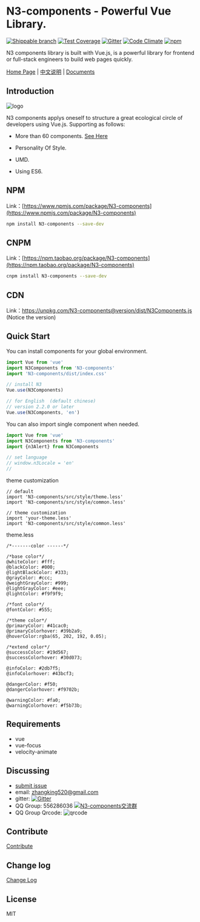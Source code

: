 N3-components - Powerful Vue Library.
=========================

[![Shippable branch](https://img.shields.io/shippable/5444c5ecb904a4b21567b0ff/dev.svg?maxAge=2592000)]()
[![Test Coverage](https://codeclimate.com/github/N3-components/N3-components/badges/coverage.svg)](https://codeclimate.com/github/N3-components/N3-components/coverage)
[![Gitter](https://img.shields.io/gitter/room/nwjs/nw.js.svg?maxAge=2592000)](https://gitter.im/N3-components/english?utm_source=share-link&utm_medium=link&utm_campaign=share-link)
[![Code Climate](https://codeclimate.com/github/N3-components/N3-components/badges/gpa.svg)](https://codeclimate.com/github/N3-components/N3-components)
[![npm](https://img.shields.io/npm/l/express.svg?maxAge=2592000)]()

N3 components library is built with Vue.js, is a powerful library for frontend or full-stack engineers to build web pages quickly.

[Home Page](https://n3-components.github.io/N3-components/) | [中文说明](https://github.com/N3-components/N3-components/blob/master/README-zh.md) | [Documents](https://n3-components.github.io/N3-components/)

Introduction
------------

![logo](https://n3-components.github.io/N3-components/static/img/logo.png)

N3 components applys oneself to structure a great ecological circle of developers using Vue.js. Supporting as follows:

* More than 60 components. [See Here](https://github.com/N3-components/N3-components/tree/master/src)

* Personality Of Style.

* UMD.

* Using ES6.

NPM
------------
Link：[https://www.npmjs.com/package/N3-components](https://www.npmjs.com/package/N3-components)

```bash
npm install N3-components --save-dev
```

CNPM
------------

Link：[https://npm.taobao.org/package/N3-components](https://npm.taobao.org/package/N3-components)

```bash
cnpm install N3-components --save-dev
```

CDN
------------

Link：https://unpkg.com/N3-components@version/dist/N3Components.js (Notice the version)

Quick Start
------------

You can install components for your global environment.

```javascript
import Vue from 'vue'
import N3Components from 'N3-components'
import 'N3-components/dist/index.css'

// install N3
Vue.use(N3Components)

// for English  (default chinese)
// version 2.2.0 or later
Vue.use(N3Components, 'en')
```

You can also import single component when needed.

```javascript
import Vue from 'vue'
import N3Components from 'N3-components'
import {n3Alert} from N3Components

// set language  
// window.n3Locale = 'en'
//
```

theme customization

```
// default 
import 'N3-components/src/style/theme.less' 
import 'N3-components/src/style/common.less' 

// theme customization
import 'your-theme.less' 
import 'N3-components/src/style/common.less' 

```

theme.less

```
/*-------color ------*/

/*base color*/
@whiteColor: #fff;
@blackColor: #000;
@lightBlackColor: #333;
@grayColor: #ccc;
@weightGrayColor: #999;
@lightGrayColor: #eee; 
@lightColor: #f9f9f9; 

/*font color*/
@fontColor: #555;

/*theme color*/
@primaryColor: #41cac0;
@primaryColorhover: #39b2a9;
@hoverColor:rgba(65, 202, 192, 0.05);

/*extend color*/
@successColor: #19d567;
@successColorhover: #30d073;

@infoColor: #2db7f5;
@infoColorhover: #43bcf3;

@dangerColor: #f50;
@dangerColorhover: #f9702b;

@warningColor: #fa0;
@warningColorhover: #f5b73b;

```


Requirements
------------

* vue
* vue-focus
* velocity-animate

Discussing
----------
- [submit issue](https://github.com/N3-components/N3-components/issues/new)
- email: zhangking520@gmail.com
- gitter: [![Gitter](https://img.shields.io/gitter/room/nwjs/nw.js.svg?maxAge=2592000)](https://gitter.im/N3-components/english?utm_source=share-link&utm_medium=link&utm_campaign=share-link)
- QQ Group: 556286036 <a target="_blank" href="http://shang.qq.com/wpa/qunwpa?idkey=ae2b542ef32e8595664c746572d9a48187167e269ef5b6c80d8ed326fce5efdd"><img border="0" src="http://pub.idqqimg.com/wpa/images/group.png" alt="N3-components交流群" title="N3-components交流群"></a>
- QQ Group Qrcode:
![qrcode](https://n3-components.github.io/N3-components/static/img/N3-QQ.png)


Contribute
---------

[Contribute](https://github.com/N3-components/N3-components/blob/master/contribute.md)

Change log
--------

[Change Log](https://github.com/N3-components/N3-components/blob/master/log.md)


License
------------

MIT